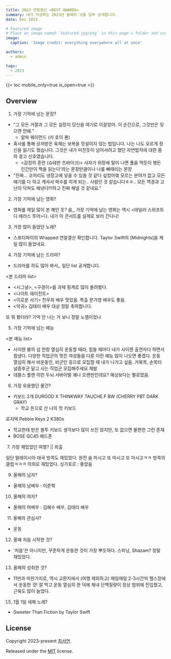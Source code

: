 ```yaml
---
title: 2023 연말결산 <BEST AWARDS>
summary: 내가 작성하는 2023년 올해의 것들 일부 공개합니다.
date: Dec 2023

# Featured image
# Place an image named `featured.jpg/png` in this page's folder and customize its options here.
image:
  caption: 'Image credit: everything everywhere all at once'

authors:
  - admin

tags:
  - 2023
---
```




{{< toc mobile_only=true is_open=true >}}

## Overview

1. 가장 기억에 남는 문장?
- "그 모든 거절과 그 모든 실망이 당신을 여기로 이끌었어. 이 순간으로, 그것만은 잊으면 안돼."
  - 알파 웨이먼드 (키 호이 콴)
- 혹사를 통해 상처받은 육체는 보복을 망설이지 않는 법입니다. 나는 나도 모르게 정신을 잃기도 했습니다. 그것은 내가 미친듯이 넘어서려고 했던 자연법칙에 대한 몸의 경고 신호였습니다. 
  - <감정의 혼란 (슈테판 츠바이크)>
  사자가 위장에 탈이 나면 풀을 먹듯이 병든 인간만이 책을 읽는다'라는 문장만큼이나 나를 뼈때리는 문장
- "진짜... 코끼리도 냉장고에 넣을 수 있을 것 같다 싶었어옄 모르는 분야가 없고 모든 얘기를 다 하고 계셔서 박수를 치게 되는.. 사람인 것 같습니다ㅎㅎ.. 모든 역경과 고난이 닥쳐도 해낸다!!!하고 진짜 해낼 것 같네요."

2. 가장 기억에 남는 영화?
- 영화를 제일 많이 본 해인 듯? 음,, 가장 기억에 남는 영화는 역시 <테일러 스위프트 디 에라스 투어>다. 내가 이 콘서트를 실제로 보러 간다니!

3. 가장 많이 들었던 노래?
- 스포티파이의 Wrapped 연말결산 확인합니다. 
Taylor Swift의 [Midnights]을 제일 많이 들었네요.

4. 가장 기억에 남는 드라마?
- 드라마를 하도 많이 봐서,, 일단 list 공개합니다.

<본 드라마 list>
- <시그널>, <구경이>를 과제 핑계로 많이 돌려봤다. 
- <나이트 에이전트>
- <이로운 사기>
천우희 배우 멋있음. 특출 문가영 배우도 좋음.
- <악귀>
김태리 배우 대상 정말 축하합니다.

또 뭐 봤더라? 기억 안 나는 거 보니 정말 노잼이었나

5. 가장 기억에 남는 예능

<본 예능 list>
- 사이렌 불의 섬
한창 열심히 운동할 때라, 힘들 때마다 내가 사이렌 출연자다 하면서 힘냈다. 다양한 직업군의 멋진 여성들을 다룬 이런 예능 많이 나오면 좋겠다. 운동 열심히 해서 비운동인, 비군인 등으로 모집할 때 내가 나가고 싶음. 거북목, 손목터널증후군 달고 사는 직업군 모집해주세요 제발
- 데블스 플랜 
이런 두뇌 서바이벌 꽤나 오랜만인데요? 예상보다는 별로였음.

6. 가장 유용했던 물건?

- 키보드 2개 
DURGOD X THINKWAY TAUCHE.F BW (CHERRY PBT DARK GRAY)
  - 학교 돈으로 산 나의 첫 키보드

로지텍 Pebble Keys 2 K380s 
  - 학교한테 받은 블투 키보드 
    생각보다 많이 쓰진 않지만, 또 없으면 불편한 그런 존재
- BOSE QC45 헤드폰

​
7. 가장 재밌었던 여행? || 외출

일단 말레이시아
태국 방콕도 재밌었다. 완전 술 마시고 또 마시고 또 마시고ㅋㅋ 방콕의 클럽ㅋㅋㅋ 의외로 재밌었다. 
싱가포르 : 좋았음

9. 올해의 남자?
- 올해의 남배우 : 이준혁


10. 올해의 여자?
- 올해의 여배우 : 김혜수 배우, 김태리 배우

​
11. 올해의 관심사?
- 운동

12. 올해 처음 시작한 것?
- '처음'은 아니지만, 꾸준하게 운동한 것이 가장 뿌듯하다. 스피닝, Shazam? 정말 재밌었다. 

13. 올해의 성취한 것?
- 11번과 마찬가지로, 역시 교환지에서 (여행 제외하고) 매일매일 2-3시간씩 헬스장에서 운동한 것! 잘 먹고 운동 열심히 한 덕에 체내 단백질량이 정상 범위에 진입했고, 근육도 많이 늘었다. 
​

15. 1월 1일 새해 노래?
- Sweeter Than Fiction by Taylor Swift


## License

Copyright 2023-present [최서연](https://blog.naver.com/yseoharu/223308420833).

Released under the [MIT](https://github.com/HugoBlox/hugo-blox-builder/blob/main/LICENSE.md) license.

